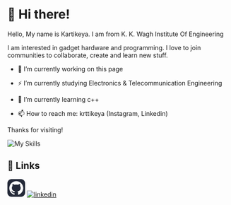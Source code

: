 # 👋 Hi there! 

 Hello, My name is Kartikeya. I am from K. K. Wagh Institute Of Engineering 

I am interested in gadget hardware and programming.
I love to join communities to collaborate, create and learn new stuff.

- 📝 I’m currently working on this page
- ⚡ I’m currently studying Electronics & Telecommunication Engineering
- 🌱 I’m currently learning c++

- 📫 How to reach me: krttikeya (Instagram, Linkedin)

Thanks for visiting!

![My Skills](https://skillicons.dev/icons?i=html,c,cpp,py,blender,matlab,arduino&perline=4)

## 🔗 Links 
[<img src='https://github.com/tandpfun/skill-icons/raw/main/icons/Github-Dark.svg' alt='github' height='40'>](https://github.com/krttikeya) [<img src="https://skillicons.dev/icons?i=linkedin" alt='linkedin' height='40'>](https://www.linkedin.com/in/krttikeya/) 

